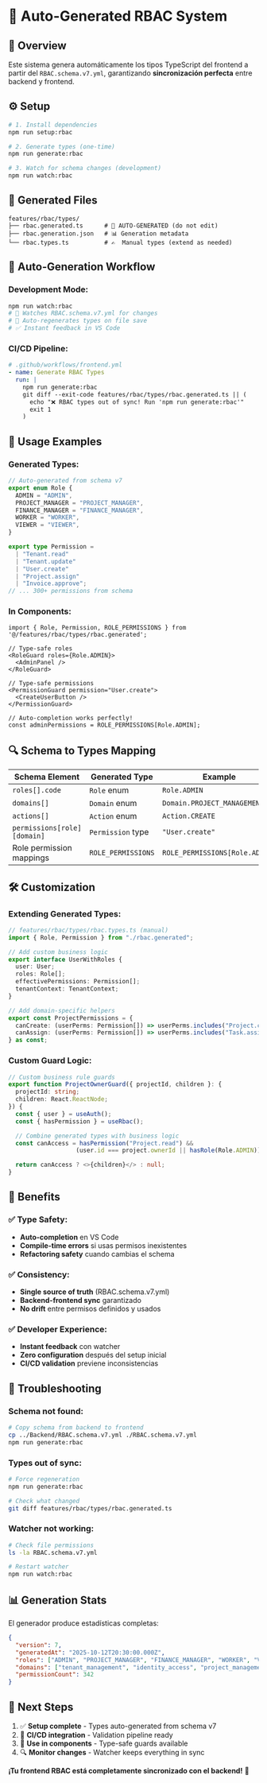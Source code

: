 # 🤖 Auto-Generated RBAC System

## 🎯 **Overview**

Este sistema genera automáticamente los tipos TypeScript del frontend a partir del `RBAC.schema.v7.yml`, garantizando **sincronización perfecta** entre backend y frontend.

## ⚙️ **Setup**

```bash
# 1. Install dependencies
npm run setup:rbac

# 2. Generate types (one-time)
npm run generate:rbac

# 3. Watch for schema changes (development)
npm run watch:rbac
```

## 📁 **Generated Files**

```
features/rbac/types/
├── rbac.generated.ts      # 🤖 AUTO-GENERATED (do not edit)
├── rbac.generation.json   # 📊 Generation metadata
└── rbac.types.ts          # ✍️  Manual types (extend as needed)
```

## 🔄 **Auto-Generation Workflow**

### **Development Mode:**

```bash
npm run watch:rbac
# 👀 Watches RBAC.schema.v7.yml for changes
# 🔄 Auto-regenerates types on file save
# ✅ Instant feedback in VS Code
```

### **CI/CD Pipeline:**

```yaml
# .github/workflows/frontend.yml
- name: Generate RBAC Types
  run: |
    npm run generate:rbac
    git diff --exit-code features/rbac/types/rbac.generated.ts || (
      echo "❌ RBAC types out of sync! Run 'npm run generate:rbac'"
      exit 1
    )
```

## 🧩 **Usage Examples**

### **Generated Types:**

```typescript
// Auto-generated from schema v7
export enum Role {
  ADMIN = "ADMIN",
  PROJECT_MANAGER = "PROJECT_MANAGER",
  FINANCE_MANAGER = "FINANCE_MANAGER",
  WORKER = "WORKER",
  VIEWER = "VIEWER",
}

export type Permission =
  | "Tenant.read"
  | "Tenant.update"
  | "User.create"
  | "Project.assign"
  | "Invoice.approve";
// ... 300+ permissions from schema
```

### **In Components:**

```tsx
import { Role, Permission, ROLE_PERMISSIONS } from '@/features/rbac/types/rbac.generated';

// Type-safe roles
<RoleGuard roles={Role.ADMIN}>
  <AdminPanel />
</RoleGuard>

// Type-safe permissions
<PermissionGuard permission="User.create">
  <CreateUserButton />
</PermissionGuard>

// Auto-completion works perfectly!
const adminPermissions = ROLE_PERMISSIONS[Role.ADMIN];
```

## 🔍 **Schema to Types Mapping**

| Schema Element              | Generated Type     | Example                        |
| --------------------------- | ------------------ | ------------------------------ |
| `roles[].code`              | `Role` enum        | `Role.ADMIN`                   |
| `domains[]`                 | `Domain` enum      | `Domain.PROJECT_MANAGEMENT`    |
| `actions[]`                 | `Action` enum      | `Action.CREATE`                |
| `permissions[role][domain]` | `Permission` type  | `"User.create"`                |
| Role permission mappings    | `ROLE_PERMISSIONS` | `ROLE_PERMISSIONS[Role.ADMIN]` |

## 🛠 **Customization**

### **Extending Generated Types:**

```typescript
// features/rbac/types/rbac.types.ts (manual)
import { Role, Permission } from "./rbac.generated";

// Add custom business logic
export interface UserWithRoles {
  user: User;
  roles: Role[];
  effectivePermissions: Permission[];
  tenantContext: TenantContext;
}

// Add domain-specific helpers
export const ProjectPermissions = {
  canCreate: (userPerms: Permission[]) => userPerms.includes("Project.create"),
  canAssign: (userPerms: Permission[]) => userPerms.includes("Task.assign"),
} as const;
```

### **Custom Guard Logic:**

```typescript
// Custom business rule guards
export function ProjectOwnerGuard({ projectId, children }: {
  projectId: string;
  children: React.ReactNode;
}) {
  const { user } = useAuth();
  const { hasPermission } = useRbac();

  // Combine generated types with business logic
  const canAccess = hasPermission("Project.read") &&
                   (user.id === project.ownerId || hasRole(Role.ADMIN));

  return canAccess ? <>{children}</> : null;
}
```

## 🚀 **Benefits**

### ✅ **Type Safety:**

- **Auto-completion** en VS Code
- **Compile-time errors** si usas permisos inexistentes
- **Refactoring safety** cuando cambias el schema

### ✅ **Consistency:**

- **Single source of truth** (RBAC.schema.v7.yml)
- **Backend-frontend sync** garantizado
- **No drift** entre permisos definidos y usados

### ✅ **Developer Experience:**

- **Instant feedback** con watcher
- **Zero configuration** después del setup inicial
- **CI/CD validation** previene inconsistencias

## 🔧 **Troubleshooting**

### **Schema not found:**

```bash
# Copy schema from backend to frontend
cp ../Backend/RBAC.schema.v7.yml ./RBAC.schema.v7.yml
npm run generate:rbac
```

### **Types out of sync:**

```bash
# Force regeneration
npm run generate:rbac

# Check what changed
git diff features/rbac/types/rbac.generated.ts
```

### **Watcher not working:**

```bash
# Check file permissions
ls -la RBAC.schema.v7.yml

# Restart watcher
npm run watch:rbac
```

## 📊 **Generation Stats**

El generador produce estadísticas completas:

```json
{
  "version": 7,
  "generatedAt": "2025-10-12T20:30:00.000Z",
  "roles": ["ADMIN", "PROJECT_MANAGER", "FINANCE_MANAGER", "WORKER", "VIEWER"],
  "domains": ["tenant_management", "identity_access", "project_management"],
  "permissionCount": 342
}
```

## 🎯 **Next Steps**

1. ✅ **Setup complete** - Types auto-generated from schema v7
2. 🔄 **CI/CD integration** - Validation pipeline ready
3. 🎨 **Use in components** - Type-safe guards available
4. 🔍 **Monitor changes** - Watcher keeps everything in sync

**¡Tu frontend RBAC está completamente sincronizado con el backend!** 🚀
